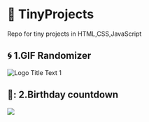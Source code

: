 # :ocean: TinyProjects
Repo for tiny projects in HTML,CSS,JavaScript

## :cyclone: 1.GIF Randomizer

![](https://github.com/olg200492/TinyProjects/blob/master/DEMO/gif-randomizer.gif "Logo Title Text 1")

## :jack_o_lantern:: 2.Birthday countdown
![](https://github.com/olg200492/TinyProjects/blob/master/DEMO/Demo-BirthdayCoundown.gif)

